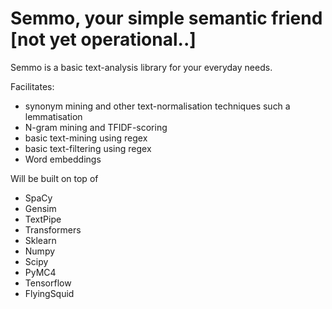 # Semmo, your simple semantic friend [not yet operational..]
Semmo is a basic text-analysis library for your everyday needs.

Facilitates:
* synonym mining and other text-normalisation techniques such a lemmatisation
* N-gram mining and TFIDF-scoring
* basic text-mining using regex
* basic text-filtering using regex
* Word embeddings 

Will be built on top of 
* SpaCy
* Gensim
* TextPipe
* Transformers
* Sklearn
* Numpy
* Scipy
* PyMC4
* Tensorflow
* FlyingSquid